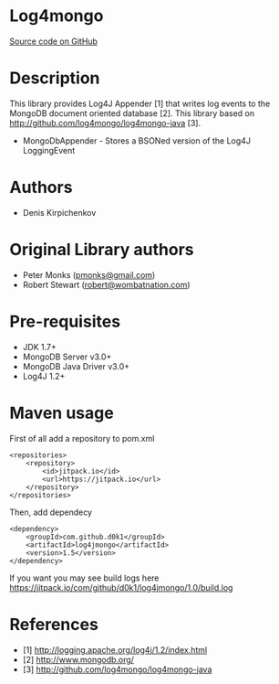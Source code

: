 Log4mongo
================
[Source code on GitHub](http://github.com/d0k1/log4mongo)

# Description
This library provides Log4J Appender [1] that writes log events to the
MongoDB document oriented database [2].
This library based on http://github.com/log4mongo/log4mongo-java [3].

* MongoDbAppender - Stores a BSONed version of the Log4J LoggingEvent

# Authors
* Denis Kirpichenkov

# Original Library authors
* Peter Monks (pmonks@gmail.com)
* Robert Stewart (robert@wombatnation.com)

# Pre-requisites
* JDK 1.7+
* MongoDB Server v3.0+
* MongoDB Java Driver v3.0+
* Log4J 1.2+

# Maven usage

First of all add a repository to pom.xml
```
<repositories>
	<repository>
    	<id>jitpack.io</id>
    	<url>https://jitpack.io</url>
	</repository>
</repositories>

```

Then, add dependecy

```
<dependency>
    <groupId>com.github.d0k1</groupId>
    <artifactId>log4jmongo</artifactId>
    <version>1.5</version>
</dependency>
```

If you want you may see build logs here https://jitpack.io/com/github/d0k1/log4jmongo/1.0/build.log
 
# References
* [1] http://logging.apache.org/log4j/1.2/index.html
* [2] http://www.mongodb.org/
* [3] http://github.com/log4mongo/log4mongo-java
